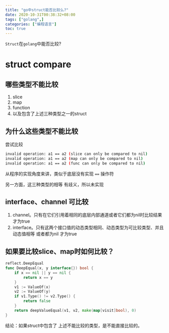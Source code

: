 ```yaml
---
title: "go中struct能否比较么?"
date: 2020-10-31T00:38:32+08:00
tags: ["golang",]
categories: ["编程语言"]
toc: true 
---
```


`Struct`在`golang`中能否比较?
<!--more-->

# struct compare

## 哪些类型不能比较

1.  slice
2.  map
3.  function
4.  以及包含了上述三种类型之一的struct

## 为什么这些类型不能比较

尝试比较

```bash
invalid operation: a1 == a2 (slice can only be compared to nil)
invalid operation: a1 == a2 (map can only be compared to nil)
invalid operation: a1 == a2 (func can only be compared to nil)
```

从程序的实现角度来讲，类似于底层没有实现 `==` 操作符

另一方面，这三种类型的相等 有歧义，所以未实现

## interface、channel 可比较

1.  channel。只有在它们引用着相同的底层内部通道或者它们都为nil时比较结果才为true
2.  interface。只有这两个接口值的动态类型相同、动态类型为可比较类型、并且动态值相等 或者都为nil 才为true

## 如果要比较slice、map时如何比较？

```go
reflect.DeepEqual
func DeepEqual(x, y interface{}) bool {
	if x == nil || y == nil {
		return x == y
	}
	v1 := ValueOf(x)
	v2 := ValueOf(y)
	if v1.Type() != v2.Type() {
		return false
	}
	return deepValueEqual(v1, v2, make(map[visit]bool), 0)
}
```

结论：如果struct中包含了 上述不能比较的类型，是不能直接比较的。

